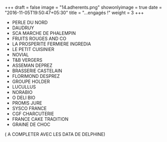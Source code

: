 +++
draft = false
image = "14.adherents.png"
showonlyimage = true
date = "2016-11-05T19:50:47+05:30"
title = "...engagés !"
weight = 3
+++

<!--more-->


- PERLE DU NORD
- DAUDRUY
- SCA MARCHE DE PHALEMPIN
- FRUITS ROUGES AND CO
- LA PROSPERITE FERMIERE INGREDIA
- LE PETIT CUISINIER
- NOVIAL
- T&B VERGERS
- ASSEMAN DEPREZ
- BRASSERIE CASTELAIN
- FLORIMOND DESPREZ
- GROUPE HOLDER
- LUCULLUS
- NORABIO
- O DELI BIO
- PROMIS JURE
- SYSCO FRANCE
- CGF CHARCUTERIE
- FRANCE CAKE TRADITION
- GRAINE DE CHOC

( A  COMPLETER AVEC LES DATA DE DELPHINE)
